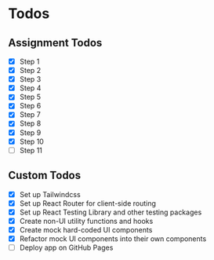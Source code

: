 # Todos

## Assignment Todos

- [x] Step 1
- [x] Step 2
- [x] Step 3
- [x] Step 4
- [x] Step 5
- [x] Step 6
- [x] Step 7
- [x] Step 8
- [x] Step 9
- [x] Step 10
- [ ] Step 11

## Custom Todos

- [x] Set up Tailwindcss
- [x] Set up React Router for client-side routing
- [x] Set up React Testing Library and other testing packages
- [x] Create non-UI utility functions and hooks
- [x] Create mock hard-coded UI components
- [x] Refactor mock UI components into their own components
- [ ] Deploy app on GitHub Pages
